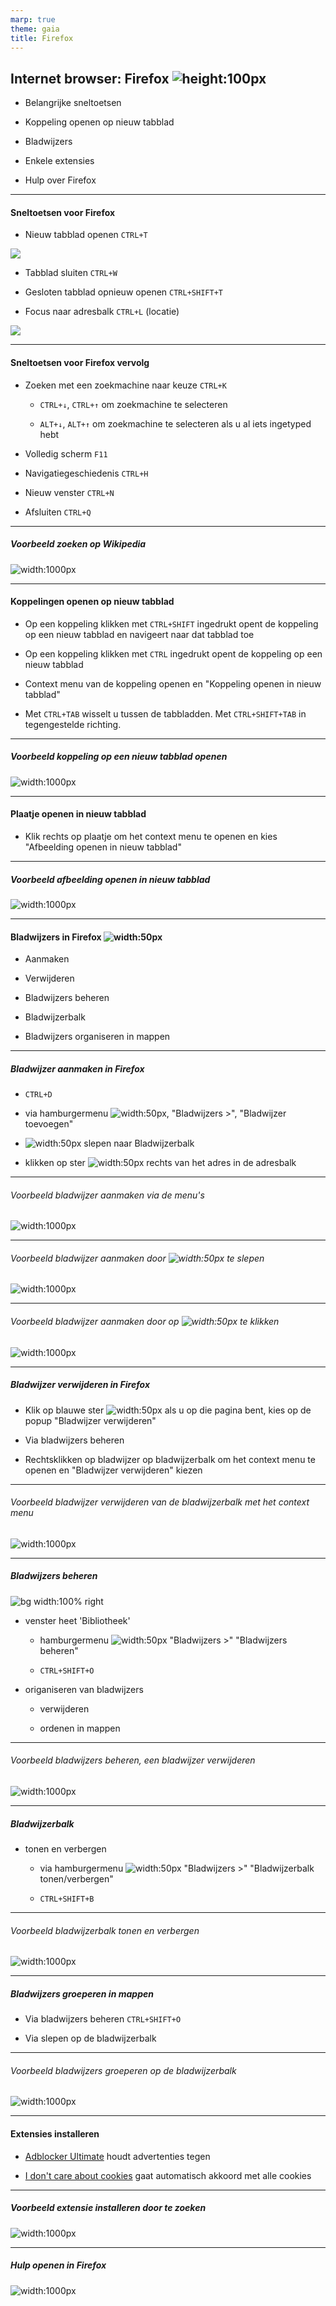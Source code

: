 ```yaml
---
marp: true
theme: gaia
title: Firefox
---
```

## Internet browser: Firefox ![height:100px](img/firefox-icon.png)

- Belangrijke sneltoetsen

- Koppeling openen op nieuw tabblad

- Bladwijzers

- Enkele extensies

- Hulp over Firefox
---
#### Sneltoetsen voor Firefox

- Nieuw tabblad openen ```CTRL+T``` 

![](img/firefox-tabblad.png)

- Tabblad sluiten ```CTRL+W```

- Gesloten tabblad opnieuw openen ```CTRL+SHIFT+T```

- Focus naar adresbalk ```CTRL+L``` (locatie)

![](img/firefox-locatiebalk.png)

---
#### Sneltoetsen voor Firefox vervolg

- Zoeken met een zoekmachine naar keuze ```CTRL+K```
    
    - ```CTRL+↓```, ```CTRL+↑``` om zoekmachine te selecteren

    - ```ALT+↓```, ```ALT+↑``` om zoekmachine te selecteren als u al iets ingetyped hebt

- Volledig scherm ```F11```

- Navigatiegeschiedenis ```CTRL+H```

- Nieuw venster ```CTRL+N```

- Afsluiten ```CTRL+Q```

---
##### Voorbeeld zoeken op Wikipedia
![width:1000px](img/firefox-zoeken-op-wikipedia.gif)

---
#### Koppelingen openen op nieuw tabblad

- Op een koppeling klikken met ```CTRL+SHIFT``` ingedrukt opent de koppeling op een nieuw tabblad en navigeert naar dat tabblad toe

- Op een koppeling klikken met ```CTRL``` ingedrukt opent de koppeling op een nieuw tabblad

- Context menu van de koppeling openen en "Koppeling openen in nieuw tabblad"

- Met ```CTRL+TAB``` wisselt u tussen de tabbladden. Met ```CTRL+SHIFT+TAB``` in tegengestelde richting.

---
##### Voorbeeld koppeling op een nieuw tabblad openen
![width:1000px](img/firefox-openen-op-nieuw-tabblad.gif)

---
#### Plaatje openen in nieuw tabblad

- Klik rechts op plaatje om het context menu te openen en kies "Afbeelding openen in nieuw tabblad"
---
##### Voorbeeld afbeelding openen in nieuw tabblad
![width:1000px](img/firefox-afbeelding-in-nieuw-tabblad.gif)

---
#### Bladwijzers in Firefox ![width:50px](img/firefox-bladwijzer-ster-blauw.png)

- Aanmaken

- Verwijderen

- Bladwijzers beheren

- Bladwijzerbalk

- Bladwijzers organiseren in mappen
---
##### Bladwijzer aanmaken in Firefox

- ```CTRL+D```

- via hamburgermenu ![width:50px](img/firefox-hamburgermenu.png), "Bladwijzers >", "Bladwijzer toevoegen"

- ![width:50px](img/firefox-slotje.png) slepen naar Bladwijzerbalk

- klikken op ster ![width:50px](img/firefox-bladwijzer-ster-leeg.png) rechts van het adres in de adresbalk
---
###### Voorbeeld bladwijzer aanmaken via de menu's
![width:1000px](img/firefox-bladwijzer-maken-via-menu.gif)

---
###### Voorbeeld bladwijzer aanmaken door ![width:50px](img/firefox-slotje.png) te slepen 
![width:1000px](img/firefox-bladwijzer-maken-slepen.gif)

---
###### Voorbeeld bladwijzer aanmaken door op ![width:50px](img/firefox-bladwijzer-ster-leeg.png) te klikken
![width:1000px](img/firefox-bladwijzer-maken-met-ster.gif)

---
##### Bladwijzer verwijderen in Firefox

- Klik op blauwe ster ![width:50px](img/firefox-bladwijzer-ster-blauw.png) als u op die pagina bent, kies op de popup "Bladwijzer verwijderen"

- Via bladwijzers beheren

- Rechtsklikken op bladwijzer op bladwijzerbalk om het context menu te openen en "Bladwijzer verwijderen" kiezen

---
###### Voorbeeld bladwijzer verwijderen van de bladwijzerbalk met het context menu
![width:1000px](img/firefox-bladwijzer-verwijderen-uit-map.gif)

---
##### Bladwijzers beheren
![bg width:100% right](img/firefox-bibliotheek.png)

- venster heet 'Bibliotheek'

    - hamburgermenu ![width:50px](img/firefox-hamburgermenu.png) "Bladwijzers >" "Bladwijzers beheren"

    - ```CTRL+SHIFT+O```

- origaniseren van bladwijzers

    - verwijderen

    - ordenen in mappen

---
###### Voorbeeld bladwijzers beheren, een bladwijzer verwijderen
![width:1000px](img/firefox-bladwijzers-beheren-verwijderen.gif)

---
##### Bladwijzerbalk

- tonen en verbergen

    - via hamburgermenu ![width:50px](img/firefox-hamburgermenu.png) "Bladwijzers >" "Bladwijzerbalk tonen/verbergen"

    - ```CTRL+SHIFT+B```

---
###### Voorbeeld bladwijzerbalk tonen en verbergen
![width:1000px](img/firefox-bladwijzerbalk-verbergen-tonen.gif)

---
##### Bladwijzers groeperen in mappen

- Via bladwijzers beheren ```CTRL+SHIFT+O```

- Via slepen op de bladwijzerbalk

---
###### Voorbeeld bladwijzers groeperen op de bladwijzerbalk
![width:1000px](img/firefox-bladwijzermap-maken-slepen.gif)

---
#### Extensies installeren

<!-- - [Adblocker for Youtube](https://addons.mozilla.org/nl/firefox/addon/adblock-for-youtube/?utm_source=addons.mozilla.org&utm_medium=referral&utm_content=search) houdt alle advertentie filmpjes tegen op Youtube -->

- [Adblocker Ultimate](https://addons.mozilla.org/nl/firefox/addon/adblocker-ultimate/?utm_source=addons.mozilla.org&utm_medium=referral&utm_content=search) houdt advertenties tegen

- [I don't care about cookies](https://addons.mozilla.org/nl/firefox/addon/i-dont-care-about-cookies/?utm_source=addons.mozilla.org&utm_medium=referral&utm_content=search)
gaat automatisch akkoord met alle cookies

---
##### Voorbeeld extensie installeren door te zoeken
![width:1000px](img/firefox-installeer-adblocker-ultimate.gif)

---
##### Hulp openen in Firefox
![width:1000px](img/firefox-hulp-openen.gif)

